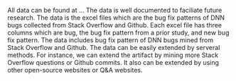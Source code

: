 All data can be found at ... The data is well documented to faciliate future research. The data is the excel files which are the bug fix patterns of DNN bugs collected from Stack Overflow and Github. Each excel file has three columns which are bug, the bug fix pattern from a prior study, and new bug fix pattern. The data includes bug fix pattern of DNN bugs mined from Stack Overflow and Github. The data can be easily extended by serveral methods. For instance, we can extend the artifact by mining more Stack Overflow questions or Github commits. It also can be extended by using other open-source websites or Q&A websites.